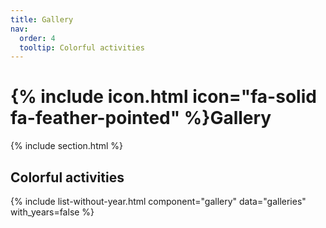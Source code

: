 ```yaml
---
title: Gallery
nav:
  order: 4
  tooltip: Colorful activities
---
```


# {% include icon.html icon="fa-solid fa-feather-pointed" %}Gallery


{% include section.html %}

## Colorful activities


{% include list-without-year.html component="gallery" data="galleries" with_years=false %}

